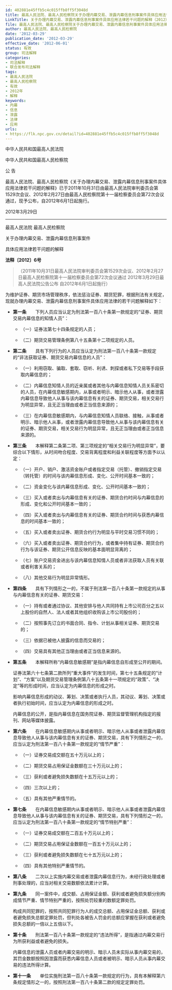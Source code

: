 ```yaml
---
id: 402881e45ffb5c4c015ffb8ff5f3048d
title: 最高人民法院、最高人民检察院关于办理内幕交易、泄露内幕信息刑事案件具体应用法律若干问题的解释
LinkTitle: 关于办理内幕交易、泄露内幕信息刑事案件具体应用法律若干问题的解释（2012）
file: 最高人民法院、最高人民检察院关于办理内幕交易、泄露内幕信息刑事案件具体应用法律若干问题的解释_20120329_402881e45ffb5c4c015ffb8ff5f3048d.docx
author: 最高人民法院、最高人民检察院
date: '2012-03-29'
publication_date: '2012-03-29'
effective_date: '2012-06-01'
status: 有效
group: 司法解释
categories:
- 司法解释
- 联合发布司法解释
tags:
- 最高人民法院
- 最高人民检察院
- 有效
- 2012年
- 解释
keywords:
- 内幕
- 信息
- 泄露
- 法律
- 应用
urls:
- https://flk.npc.gov.cn/detail?id=402881e45ffb5c4c015ffb8ff5f3048d
---
```


中华人民共和国最高人民法院

中华人民共和国最高人民检察院

公 告

最高人民法院、最高人民检察院《关于办理内幕交易、泄露内幕信息刑事案件具体应用法律若干问题的解释》已于2011年10月31日由最高人民法院审判委员会第1529次会议、2012年2月27日由最高人民检察院第十一届检察委员会第72次会议通过，现予公布，自2012年6月1日起施行。

2012年3月29日

---

最高人民法院 最高人民检察院

关于办理内幕交易、泄露内幕信息刑事案件

具体应用法律若干问题的解释

**法释〔2012〕6号**

> （2011年10月31日最高人民法院审判委员会第1529次会议、2012年2月27日最高人民检察院第十一届检察委员会第72次会议通过 2012年3月29日最高人民法院公告公布 自2012年6月1日起施行）

为维护证券、期货市场管理秩序，依法惩治证券、期货犯罪，根据刑法有关规定，现就办理内幕交易、泄露内幕信息刑事案件具体应用法律的若干问题解释如下：

- **第一条**　　下列人员应当认定为刑法第一百八十条第一款规定的“证券、期货交易内幕信息的知情人员”：

  - （一）证券法第七十四条规定的人员；

  - （二）期货交易管理条例第八十五条第十二项规定的人员。

- **第二条**　　具有下列行为的人员应当认定为刑法第一百八十条第一款规定的“非法获取证券、期货交易内幕信息的人员”：

  - （一）利用窃取、骗取、套取、窃听、利诱、刺探或者私下交易等手段获取内幕信息的；

  - （二）内幕信息知情人员的近亲属或者其他与内幕信息知情人员关系密切的人员，在内幕信息敏感期内，从事或者明示、暗示他人从事，或者泄露内幕信息导致他人从事与该内幕信息有关的证券、期货交易，相关交易行为明显异常，且无正当理由或者正当信息来源的；

  - （三）在内幕信息敏感期内，与内幕信息知情人员联络、接触，从事或者明示、暗示他人从事，或者泄露内幕信息导致他人从事与该内幕信息有关的证券、期货交易，相关交易行为明显异常，且无正当理由或者正当信息来源的。

- **第三条**　　本解释第二条第二项、第三项规定的“相关交易行为明显异常”，要综合以下情形，从时间吻合程度、交易背离程度和利益关联程度等方面予以认定：

  - （一）开户、销户、激活资金账户或者指定交易（托管）、撤销指定交易（转托管）的时间与该内幕信息形成、变化、公开时间基本一致的；

  - （二）资金变化与该内幕信息形成、变化、公开时间基本一致的；

  - （三）买入或者卖出与内幕信息有关的证券、期货合约时间与内幕信息的形成、变化和公开时间基本一致的；

  - （四）买入或者卖出与内幕信息有关的证券、期货合约时间与获悉内幕信息的时间基本一致的；

  - （五）买入或者卖出证券、期货合约行为明显与平时交易习惯不同的；

  - （六）买入或者卖出证券、期货合约行为，或者集中持有证券、期货合约行为与该证券、期货公开信息反映的基本面明显背离的；

  - （七）账户交易资金进出与该内幕信息知情人员或者非法获取人员有关联或者利害关系的；

  - （八）其他交易行为明显异常情形。

- **第四条**　　具有下列情形之一的，不属于刑法第一百八十条第一款规定的从事与内幕信息有关的证券、期货交易：

  - （一）持有或者通过协议、其他安排与他人共同持有上市公司百分之五以上股份的自然人、法人或者其他组织收购该上市公司股份的；

  - （二）按照事先订立的书面合同、指令、计划从事相关证券、期货交易的；

  - （三）依据已被他人披露的信息而交易的；

  - （四）交易具有其他正当理由或者正当信息来源的。

- **第五条**　　本解释所称“内幕信息敏感期”是指内幕信息自形成至公开的期间。

  证券法第六十七条第二款所列“重大事件”的发生时间，第七十五条规定的“计划”、“方案”以及期货交易管理条例第八十五条第十一项规定的“政策”、“决定”等的形成时间，应当认定为内幕信息的形成之时。

  影响内幕信息形成的动议、筹划、决策或者执行人员，其动议、筹划、决策或者执行初始时间，应当认定为内幕信息的形成之时。

  内幕信息的公开，是指内幕信息在国务院证券、期货监督管理机构指定的报刊、网站等媒体披露。

- **第六条**　　在内幕信息敏感期内从事或者明示、暗示他人从事或者泄露内幕信息导致他人从事与该内幕信息有关的证券、期货交易，具有下列情形之一的，应当认定为刑法第一百八十条第一款规定的“情节严重”：

  - （一）证券交易成交额在五十万元以上的；

  - （二）期货交易占用保证金数额在三十万元以上的；

  - （三）获利或者避免损失数额在十五万元以上的；

  - （四）三次以上的；

  - （五）具有其他严重情节的。

- **第七条**　　在内幕信息敏感期内从事或者明示、暗示他人从事或者泄露内幕信息导致他人从事与该内幕信息有关的证券、期货交易，具有下列情形之一的，应当认定为刑法第一百八十条第一款规定的“情节特别严重”：

  - （一）证券交易成交额在二百五十万元以上的；

  - （二）期货交易占用保证金数额在一百五十万元以上的；

  - （三）获利或者避免损失数额在七十五万元以上的；

  - （四）具有其他特别严重情节的。

- **第八条**　　二次以上实施内幕交易或者泄露内幕信息行为，未经行政处理或者刑事处理的，应当对相关交易数额依法累计计算。

- **第九条**　　同一案件中，成交额、占用保证金额、获利或者避免损失额分别构成情节严重、情节特别严重的，按照处罚较重的数额定罪处罚。

  构成共同犯罪的，按照共同犯罪行为人的成交总额、占用保证金总额、获利或者避免损失总额定罪处罚，但判处各被告人罚金的总额应掌握在获利或者避免损失总额的一倍以上五倍以下。

- **第十条**　　刑法第一百八十条第一款规定的“违法所得”，是指通过内幕交易行为所获利益或者避免的损失。

  内幕信息的泄露人员或者内幕交易的明示、暗示人员未实际从事内幕交易的，其罚金数额按照因泄露而获悉内幕信息人员或者被明示、暗示人员从事内幕交易的违法所得计算。

- **第十一条**　　单位实施刑法第一百八十条第一款规定的行为，具有本解释第六条规定情形之一的，按照刑法第一百八十条第二款的规定定罪处罚。
